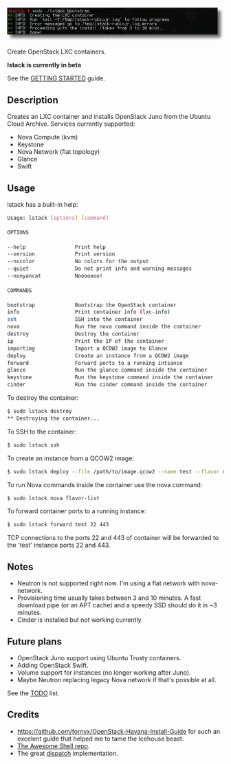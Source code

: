 ![](/docs/images/icehouse-lxc.png)

Create OpenStack LXC containers.

**lstack is currently in beta**

See the [GETTING STARTED](/docs/getting-started.md) guide.

## Description

Creates an LXC container and installs OpenStack Juno from the Ubuntu Cloud Archive. Services currently supported:

* Nova Compute (kvm)
* Keystone
* Nova Network (flat topology)
* Glance
* Swift

## Usage

lstack has a built-in help:

```bash
Usage: lstack [options] [command]

OPTIONS

--help                Print help
--version             Print version
--nocolor             No colors for the output
--quiet               Do not print info and warning messages
--nonyancat           Nooooooo!

COMMANDS

bootstrap             Bootstrap the OpenStack container
info                  Print container info (lxc-info)
ssh                   SSH into the container
nova                  Run the nova command inside the container
destroy               Destroy the container
ip                    Print the IP of the container
importimg             Import a QCOW2 image to Glance
deploy                Create an instance from a QCOW2 image
forward               Forward ports to a running intsance
glance                Run the glance command inside the container
keystone              Run the keystone command inside the container
cinder                Run the cinder command inside the container
```

To destroy the container:

```bash
$ sudo lstack destroy
** Destroying the container...
```

To SSH to the container:

```bash
$ sudo lstack ssh
```

To create an instance from a QCOW2 image:

```bash
$ sudo lstack deploy --file /path/to/image.qcow2 --name test --flavor m1.tiny
```

To run Nova commands inside the container use the nova command:

```bash
$ sudo lstack nova flavor-list
```

To forward container ports to a running instance:

```bash
$ sudo lstack forward test 22 443
```

TCP connections to the ports 22 and 443 of container will be forwarded to the 'test' instance ports 22 and 443.

## Notes

* Neutron is not supported right now. I'm using a flat network with nova-network.
* Provisioning time usually takes between 3 and 10 minutes. A fast download pipe (or an APT cache) and a speedy SSD should do it in ~3 minutes.
* Cinder is installed but not working currently.

## Future plans

* OpenStack Juno support using Ubuntu Trusty containers.
* Adding OpenStack Swift.
* Volume support for instances (no longer working after Juno).
* Maybe Neutron replacing legacy Nova network if that's possible at all.

See the [TODO](TODO.md) list.

## Credits

* https://github.com/fornyx/OpenStack-Havana-Install-Guide for such an excelent guide that helped me to tame the Icehouse beast.
* [The Awesome Shell repo](https://github.com/alebcay/awesome-shell).
* The great [dispatch](https://github.com/Mosai/workshop/blob/master/doc/dispatch.md) implementation.
